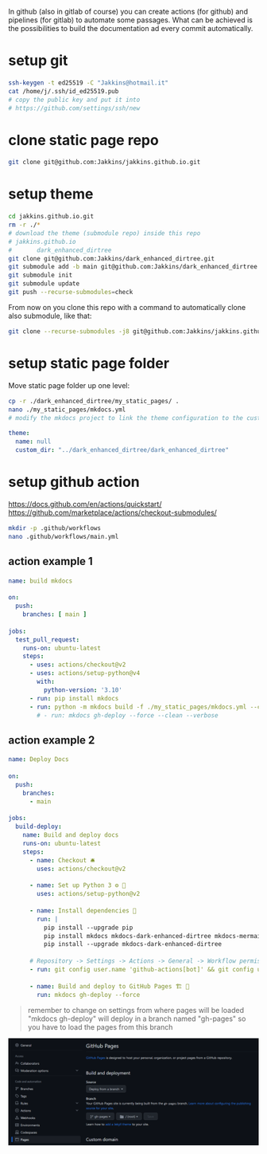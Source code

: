 In github (also in gitlab of course) you can create actions (for github) and pipelines (for gitlab) to automate some passages.
What can be achieved is the possibilities to build the documentation ad every commit automatically.

# setup git

```bash
ssh-keygen -t ed25519 -C "Jakkins@hotmail.it"
cat /home/j/.ssh/id_ed25519.pub
# copy the public key and put it into
# https://github.com/settings/ssh/new
```

# clone static page repo

```bash
git clone git@github.com:Jakkins/jakkins.github.io.git
```

# setup theme

```bash
cd jakkins.github.io.git
rm -r ./*
# download the theme (submodule repo) inside this repo
# jakkins.github.io
# 		dark_enhanced_dirtree
git clone git@github.com:Jakkins/dark_enhanced_dirtree.git
git submodule add -b main git@github.com:Jakkins/dark_enhanced_dirtree.git ./dark_enhanced_dirtree
git submodule init
git submodule update
git push --recurse-submodules=check
```

From now on you clone this repo with a command to automatically clone also submodule, like that:

```bash
git clone --recurse-submodules -j8 git@github.com:Jakkins/jakkins.github.io.git
```

# setup static page folder

Move static page folder up one level:

```bash
cp -r ./dark_enhanced_dirtree/my_static_pages/ .
nano ./my_static_pages/mkdocs.yml
# modify the mkdocs project to link the theme configuration to the custom theme
```

```yml
theme:
  name: null
  custom_dir: "../dark_enhanced_dirtree/dark_enhanced_dirtree"
```

# setup github action

<https://docs.github.com/en/actions/quickstart/>
<https://github.com/marketplace/actions/checkout-submodules/>

```bash
mkdir -p .github/workflows
nano .github/workflows/main.yml
```

## action example 1

```yml
name: build mkdocs

on:
  push:
    branches: [ main ]

jobs:
  test_pull_request:
    runs-on: ubuntu-latest
    steps:
      - uses: actions/checkout@v2
      - uses: actions/setup-python@v4
        with:
          python-version: '3.10' 
      - run: pip install mkdocs
      - run: python -m mkdocs build -f ./my_static_pages/mkdocs.yml --clean
	    # - run: mkdocs gh-deploy --force --clean --verbose
```

## action example 2

```yml
name: Deploy Docs

on:
  push:
    branches:
      - main

jobs:
  build-deploy:
    name: Build and deploy docs
    runs-on: ubuntu-latest
    steps:
      - name: Checkout 🛎️
        uses: actions/checkout@v2

      - name: Set up Python 3 ⚙️ 🐍
        uses: actions/setup-python@v2

      - name: Install dependencies 🔧
        run: |
          pip install --upgrade pip
          pip install mkdocs mkdocs-dark-enhanced-dirtree mkdocs-mermaid2-plugin
          pip install --upgrade mkdocs-dark-enhanced-dirtree

      # Repository -> Settings -> Actions -> General -> Workflow permissions ==> select Read and write permissions
      - run: git config user.name 'github-actions[bot]' && git config user.email 'github-actions[bot]@users.noreply.github.com'

      - name: Build and deploy to GitHub Pages 🏗️ 🚀
        run: mkdocs gh-deploy --force
```

> remember to change on settings from where pages will be loaded
> "mkdocs gh-deploy"  will deploy in a branch named "gh-pages"
> so you have to load the pages from this branch

![2e701ddf8f4ded6fc88bbe89f525935a.png](../../../../../_resources/2e701ddf8f4ded6fc88bbe89f525935a.png)